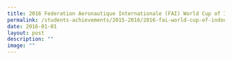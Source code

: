 ```yaml
---
title: 2016 Federation Aeronautique Internationale (FAI) World Cup of Indoor Skydiving
permalink: /students-achievements/2015-2016/2016-fai-world-cup-of-indoor-skydiving/
date: 2016-01-01
layout: post
description: ""
image: ""
---
```

